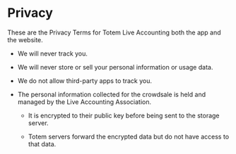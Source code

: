 # Privacy

These are the Privacy Terms for Totem Live Accounting both the app and the website.

* We will never track you.

* We will never store or sell your personal information or usage data.

* We do not allow third-party apps to track you.

* The personal information collected for the crowdsale is held and managed by the Live Accounting Association. 

    * It is encrypted to their public key before being sent to the storage server. 

    * Totem servers forward the encrypted data but do not have access to that data.